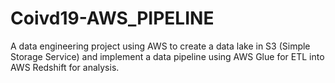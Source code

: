 # Coivd19-AWS_PIPELINE
A data engineering project using AWS to create a data lake in S3 (Simple Storage Service) and implement a data pipeline using AWS Glue for ETL into AWS Redshift for analysis.
